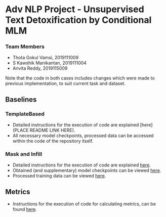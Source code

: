 # Adv NLP Project - Unsupervised Text Detoxification by Conditional MLM

### Team Members
* Thota Gokul Vamsi, 2019111009
* S Kawshik Manikantan, 2019111004
* Anvita Reddy, 2019115009

Note that the code in both cases includes changes which were made to previous implementation, to suit current task and dataset.

## Baselines

### TemplateBased

* Detailed instructions for the execution of code are explained [here](PLACE README LINK HERE). 
* All necessary model checkpoints, processed data can be accessed within the code of the repository itself.

### Mask and Infill

* Detailed instructions for the execution of code are explained [here](https://github.com/Anvita2001/ADV_NLP-Project/tree/main/baselines/MLM_transfer#readme). 
* Obtained (and supplementary) model checkpoints can be viewed [here](https://drive.google.com/drive/folders/1Zd1v1GSS0FnovogZ88eF3h4k1aPvI-Ve?usp=sharing).
* Processed training data can be viewed [here](https://drive.google.com/drive/folders/1hfl89fo2Su_r_cN_VlzKiaXyt81MUjtB?usp=sharing).

## Metrics

* Instructions for the execution of code for calculating metrics, can be found [here](https://github.com/Anvita2001/ADV_NLP-Project/tree/main/metric#readme). 